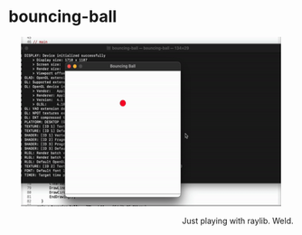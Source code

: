 # bouncing-ball

<p align="center">
  <img width="460" height="300" src="./animation.gif">
</p>


<p align="right">Just playing with raylib. Weld.</p>
